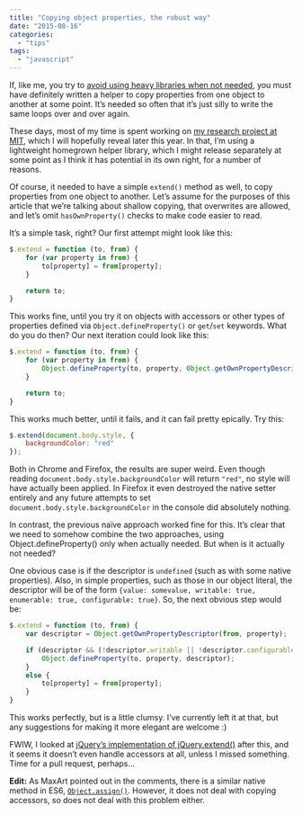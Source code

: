 ```yaml
---
title: "Copying object properties, the robust way"
date: "2015-08-16"
categories: 
  - "tips"
tags: 
  - "javascript"
---
```


If, like me, you try to [avoid using heavy libraries when not needed](http://lea.verou.me/2015/04/jquery-considered-harmful/), you must have definitely written a helper to copy properties from one object to another at some point. It’s needed so often that it’s just silly to write the same loops over and over again.

These days, most of my time is spent working on [my research project at MIT](http://lea.verou.me/2014/02/im-going-to-mit/), which I will hopefully reveal later this year. In that, I’m using a lightweight homegrown helper library, which I might release separately at some point as I think it has potential in its own right, for a number of reasons.

Of course, it needed to have a simple `extend()` method as well, to copy properties from one object to another. Let’s assume for the purposes of this article that we’re talking about shallow copying, that overwrites are allowed, and let’s omit `hasOwnProperty()` checks to make code easier to read.

It’s a simple task, right? Our first attempt might look like this:

```javascript
$.extend = function (to, from) {
	for (var property in from) {
		to[property] = from[property];
	}

	return to;
}
```

This works fine, until you try it on objects with accessors or other types of properties defined via `Object.defineProperty()` or `get`/`set` keywords. What do you do then? Our next iteration could look like this:

```javascript
$.extend = function (to, from) {
	for (var property in from) {
		Object.defineProperty(to, property, Object.getOwnPropertyDescriptor(from, property));
	}

	return to;
}
```

This works much better, until it fails, and it can fail pretty epically. Try this:

```javascript
$.extend(document.body.style, {
	backgroundColor: "red"
});
```

Both in Chrome and Firefox, the results are super weird. Even though reading `document.body.style.backgroundColor` will return `"red"`, no style will have actually been applied. In Firefox it even destroyed the native setter entirely and any future attempts to set `document.body.style.backgroundColor` in the console did absolutely nothing.

In contrast, the previous naïve approach worked fine for this. It’s clear that we need to somehow combine the two approaches, using Object.defineProperty() only when actually needed. But when is it actually not needed?

One obvious case is if the descriptor is `undefined` (such as with some native properties). Also, in simple properties, such as those in our object literal, the descriptor will be of the form `{value: somevalue, writable: true, enumerable: true, configurable: true}`. So, the next obvious step would be:

```javascript
$.extend = function (to, from) {
	var descriptor = Object.getOwnPropertyDescriptor(from, property);

	if (descriptor && (!descriptor.writable || !descriptor.configurable || !descriptor.enumerable || descriptor.get || descriptor.set)) {
		Object.defineProperty(to, property, descriptor);
	}
	else {
		to[property] = from[property];
	}
}
```

This works perfectly, but is a little clumsy. I’ve currently left it at that, but any suggestions for making it more elegant are welcome :)

FWIW, I looked at [jQuery’s implementation of jQuery.extend()](http://james.padolsey.com/jquery/#v=git&fn=jQuery.extend) after this, and it seems it doesn’t even handle accessors at all, unless I missed something. Time for a pull request, perhaps…

**Edit:** As MaxArt pointed out in the comments, there is a similar native method in ES6, [`Object.assign()`](https://developer.mozilla.org/en/docs/Web/JavaScript/Reference/Global_Objects/Object/assign). However, it does not deal with copying accessors, so does not deal with this problem either.
